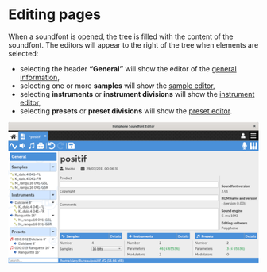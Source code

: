 # Editing pages

When a soundfont is opened, the [tree] is filled with the content of the
soundfont. The editors will appear to the right of the tree when elements are
selected:

  - selecting the header **“General”** will show the editor of the
    [general information],
  - selecting one or more **samples** will show the [sample editor],
  - selecting **instruments** or **instrument divisions** will show the
    [instrument editor],
  - selecting **presets** or **preset divisions** will show the [preset editor].

![editing pages]



[tree]:                ../tree.md
[general information]: editing-of-the-general-information.md
[sample editor]:       sample-editor.md
[instrument editor]:   instrument-editor.md
[preset editor]:       preset-editor.md

[editing pages]: ../../images/editing_pages.png

